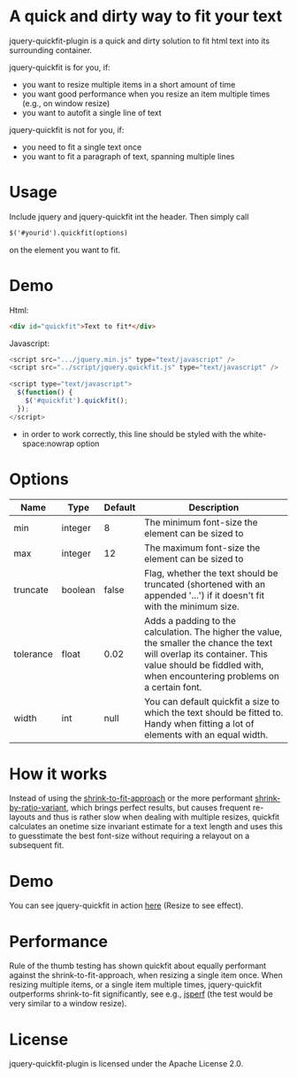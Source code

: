 A quick and dirty way to fit your text
======================================
jquery-quickfit-plugin is a quick and dirty solution to fit html text into its surrounding container. 

jquery-quickfit is for you, if:

* you want to resize multiple items in a short amount of time
* you want good performance when you resize an item multiple times (e.g., on window resize)
* you want to autofit a single line of text

jquery-quickfit is not for you, if:

* you need to fit a single text once
* you want to fit a paragraph of text, spanning multiple lines

Usage
=====

Include jquery and jquery-quickfit int the header. 
Then simply call 

```html
$('#yourid').quickfit(options) 
```

on the element you want to fit.

Demo
====

Html:

```html
<div id="quickfit">Text to fit*</div>
```

Javascript:

```javascript
<script src=".../jquery.min.js" type="text/javascript" />
<script src="../script/jquery.quickfit.js" type="text/javascript" />
  
<script type="text/javascript">
  $(function() {
    $('#quickfit').quickfit();
  });
</script>
```
* in order to work correctly, this line should be styled with the white-space:nowrap option

Options
=======

<table>
  <thead>
    <tr>
      <th>Name</th>
      <th>Type</th>
      <th>Default</th>
      <th>Description</th>
    </tr>
  </thead>
  <tbody>
    <tr>
      <td>min</td>
      <td>integer
      <td>8
      <td>The minimum font-size the element can be sized to</td>
    </tr>
    <tr>
      <td>max</td>
      <td>integer</td>
      <td>12</td>
      <td>The maximum font-size the element can be sized to</td>
    </tr>
    <tr>
      <td>truncate</td>
      <td>boolean</td>
      <td>false</td>
      <td>Flag, whether the text should be truncated (shortened with an appended '...') if it doesn't fit with the minimum size.</td>
    </tr>
    <tr>
      <td>tolerance</td>
      <td>float</td>
      <td>0.02</td>
      <td>Adds a padding to the calculation. The higher the value, the smaller the chance the text will overlap its container. This value should be fiddled with, when encountering problems on a certain font.</td>
    </tr>
    <tr>
      <td>width</td>
      <td>int</td>
      <td>null</td>
      <td>You can default quickfit a size to which the text should be fitted to. Handy when fitting a lot of elements with an equal width.</td>
    </tr>
  </tbody>    
</table>


How it works
============
Instead of using the [shrink-to-fit-approach](http://stackoverflow.com/questions/687998/auto-size-dynamic-text-to-fill-fixed-size-container) or the more performant [shrink-by-ratio-variant](http://stackoverflow.com/a/10053366/1318800), 
which brings perfect results, but causes frequent re-layouts and thus is rather slow when dealing with multiple resizes,
quickfit calculates an onetime size invariant estimate for a text length and uses this to guesstimate the best
font-size without requiring a relayout on a subsequent fit.

Demo
====
You can see jquery-quickfit in action [here](http://chunksnbits.github.com/jquery-quickfit/) (Resize to see effect). 

Performance
===========
Rule of the thumb testing has shown quickfit about equally performant against the shrink-to-fit-approach, when resizing a single item once.
When resizing multiple items, or a single item multiple times, jquery-quickfit outperforms shrink-to-fit significantly, see e.g., [jsperf](http://jsperf.com/jquery-quickfit-single-item-demo) (the test would be very similar to a window resize).

License
=======
jquery-quickfit-plugin is licensed under the Apache License 2.0. 
